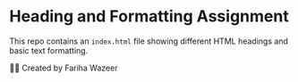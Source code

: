 # Heading and Formatting Assignment  

This repo contains an `index.html` file showing different HTML headings and basic text formatting.  

👩‍💻 Created by Fariha Wazeer
